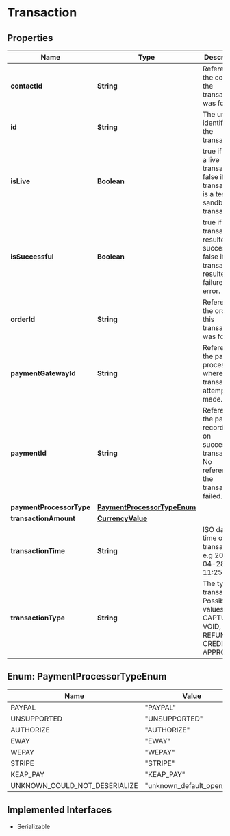 

# Transaction


## Properties

| Name | Type | Description | Notes |
|------------ | ------------- | ------------- | -------------|
|**contactId** | **String** | Reference to the contact the transaction was for. |  [optional] |
|**id** | **String** | The unique identifier of the transaction. |  [optional] |
|**isLive** | **Boolean** | true if this is a live transaction, false if the transaction is a test or sandbox transaction. |  [optional] |
|**isSuccessful** | **Boolean** | true if the transaction resulted in a success, false if the transaction resulted in a failure or error. |  [optional] |
|**orderId** | **String** | Reference to the order this transaction was for |  [optional] |
|**paymentGatewayId** | **String** | Reference to the payment processor to where the transaction attempt was made. |  [optional] |
|**paymentId** | **String** | Reference to the payment record that on successful transactions. No reference if the transaction failed. |  [optional] |
|**paymentProcessorType** | [**PaymentProcessorTypeEnum**](#PaymentProcessorTypeEnum) |  |  [optional] |
|**transactionAmount** | [**CurrencyValue**](CurrencyValue.md) |  |  [optional] |
|**transactionTime** | **String** | ISO date-time of the transaction. e.g 2024-04-28 11:25:44 |  [optional] |
|**transactionType** | **String** | The type of transaction. Possible values: CAPTURE, VOID, REFUND, CREDIT, APPROVAL |  [optional] |



## Enum: PaymentProcessorTypeEnum

| Name | Value |
|---- | -----|
| PAYPAL | &quot;PAYPAL&quot; |
| UNSUPPORTED | &quot;UNSUPPORTED&quot; |
| AUTHORIZE | &quot;AUTHORIZE&quot; |
| EWAY | &quot;EWAY&quot; |
| WEPAY | &quot;WEPAY&quot; |
| STRIPE | &quot;STRIPE&quot; |
| KEAP_PAY | &quot;KEAP_PAY&quot; |
| UNKNOWN_COULD_NOT_DESERIALIZE | &quot;unknown_default_open_api&quot; |


## Implemented Interfaces

* Serializable

